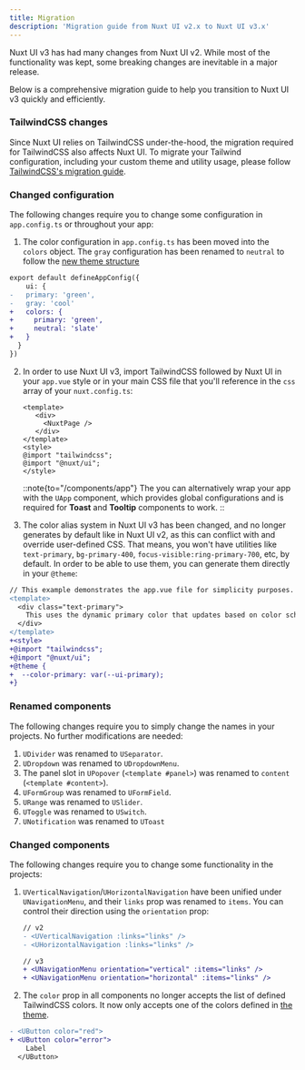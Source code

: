 ```yaml
---
title: Migration
description: 'Migration guide from Nuxt UI v2.x to Nuxt UI v3.x'
---
```


Nuxt UI v3 has had many changes from Nuxt UI v2. While most of the functionality was kept, some breaking changes are inevitable in a major release.

Below is a comprehensive migration guide to help you transition to Nuxt UI v3 quickly and efficiently.


### TailwindCSS changes
Since Nuxt UI relies on TailwindCSS under-the-hood, the migration required for TailwindCSS also affects Nuxt UI. To migrate your Tailwind configuration, including your custom theme and utility usage, please follow [TailwindCSS's migration guide](https://tailwindcss.com/docs/v4-beta).

### Changed configuration
The following changes require you to change some configuration in `app.config.ts` or throughout your app:

1. The color configuration in `app.config.ts` has been moved into the `colors` object. The `gray` configuration has been renamed to `neutral` to follow the [new theme structure](/getting-started/theme#colors)
  ```diff
  export default defineAppConfig({
	  ui: {
  -   primary: 'green',
  -   gray: 'cool'
  +   colors: {
  +     primary: 'green',
  +     neutral: 'slate'
  +   }
    }
  })
  ```
2. In order to use Nuxt UI v3, import TailwindCSS followed by Nuxt UI in your `app.vue` style or in your main CSS file that you'll reference in the `css` array of your `nuxt.config.ts`:
   ```vue [app.vue]
   <template>
      <div>
        <NuxtPage />
      </div>
   </template>
   <style>
   @import "tailwindcss";
   @import "@nuxt/ui";
   </style>
   ```
   ::note{to="/components/app"} The you can alternatively wrap your app with the `UApp` component, which provides global configurations and is required for **Toast** and **Tooltip** components to work.
   ::

4. The color alias system in Nuxt UI v3 has been changed, and no longer generates by default like in Nuxt UI v2, as this can conflict with and override user-defined CSS. That means, you won't have utilities like `text-primary`, `bg-primary-400`, `focus-visible:ring-primary-700`, etc, by default. In order to be able to use them, you can generate them directly in your `@theme`:
  ```diff
  // This example demonstrates the app.vue file for simplicity purposes. However, the template can be present in any one of your pages, layouts, or components.
  <template>
    <div class="text-primary">
      This uses the dynamic primary color that updates based on color scheme!
    </div>
  </template>
  +<style>
  +@import "tailwindcss";
  +@import "@nuxt/ui";
  +@theme {
  +  --color-primary: var(--ui-primary);
  +}
  ```

### Renamed components
The following changes require you to simply change the names in your projects. No further modifications are needed:

1. `UDivider` was renamed to `USeparator`.
2. `UDropdown` was renamed to `UDropdownMenu`.
3. The panel slot in `UPopover` (`<template #panel>`) was renamed to `content` (`<template #content>`).
4. `UFormGroup` was renamed to `UFormField`.
5. `URange` was renamed to `USlider`.
6. `UToggle` was renamed to `USwitch`.
7. `UNotification` was renamed to `UToast`

### Changed components
The following changes require you to change some functionality in the projects:

1. `UVerticalNavigation`/`UHorizontalNavigation` have been unified under `UNavigationMenu`, and their `links` prop was renamed to `items`. You can control their direction using the `orientation` prop:

   ```diff
   // v2
   - <UVerticalNavigation :links="links" />
   - <UHorizontalNavigation :links="links" />

   // v3
   + <UNavigationMenu orientation="vertical" :items="links" />
   + <UNavigationMenu orientation="horizontal" :items="links" />
   ```

2. The `color` prop in all components no longer accepts the list of defined TailwindCSS colors. It now only accepts one of the colors defined in [the theme](/getting-started/theme#colors).

  ```diff
  - <UButton color="red">
  + <UButton color="error">
      Label
    </UButton>
  ```
  
